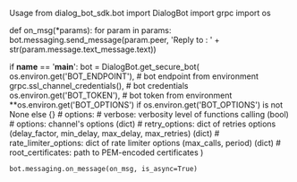 Usage
from dialog_bot_sdk.bot import DialogBot
import grpc
import os


def on_msg(*params):
    for param in params:
        bot.messaging.send_message(param.peer, 'Reply to : ' + str(param.message.text_message.text))


if __name__ == '__main__':
    bot = DialogBot.get_secure_bot(
        os.environ.get('BOT_ENDPOINT'),     # bot endpoint from environment
        grpc.ssl_channel_credentials(),     # bot credentials
        os.environ.get('BOT_TOKEN'),        # bot token from environment
        **os.environ.get('BOT_OPTIONS') if os.environ.get('BOT_OPTIONS') is not None else {}
        # options:
        #     verbose: verbosity level of functions calling (bool)
        #     options: channel's options (dict)
        #     retry_options: dict of retries options (delay_factor, min_delay, max_delay, max_retries) (dict)
        #     rate_limiter_options: dict of rate limiter options (max_calls, period) (dict)
        #     root_certificates: path to PEM-encoded certificates
    )

    bot.messaging.on_message(on_msg, is_async=True)
